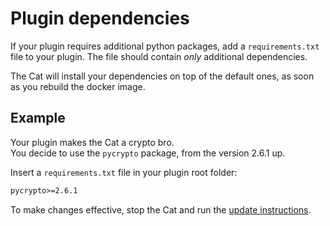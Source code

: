 # Plugin dependencies

If your plugin requires additional python packages, add a `requirements.txt` file to your plugin.
The file should contain *only* additional dependencies.  

The Cat will install your dependencies on top of the default ones, as soon as you rebuild the docker image.

## Example

Your plugin makes the Cat a crypto bro.  
You decide to use the `pycrypto` package, from the version 2.6.1 up.

Insert a `requirements.txt` file in your plugin root folder:

```txt
pycrypto>=2.6.1
```

To make changes effective, stop the Cat and run the [update instructions](../../guides/update-the-core.md).
